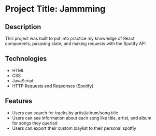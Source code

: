 # Project Title: Jammming

## Description

This project was built to put into practice my knowledge of React components, pasasing state, and making requests with the Spotify API

## Technologies

- HTML
- CSS
- JavaScript
- HTTP Requests and Responses (Spotify)

## Features

- Users can search for tracks by artist/album/song title
- Users can see information about each song like title, artist, and album for songs they queried
- Users can export their custom playlist to their personal spotfiy
